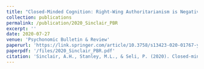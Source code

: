 ```yaml
---
title: "Closed-Minded Cognition: Right-Wing Authoritarianism is Negatively Related to Belief Updating Following Prediction Error"
collection: publications
permalink: /publication/2020_Sinclair_PBR
excerpt: ''
date: 2020-07-27
venue: 'Psychonomic Bulletin & Review'
paperurl: 'https://link.springer.com/article/10.3758/s13423-020-01767-y'
paperpdf: '/files/2020_Sinclair_PBR.pdf'
citation: 'Sinclair, A.H., Stanley, M.L., & Seli, P. (2020). Closed-minded cognition: Right-wing authoritarianism is negatively related to belief updating following prediction error. Psychonomic Bulletin and Review, 1–14. https://doi.org/10.3758/s13423-020-01767-y'
---
```

 
